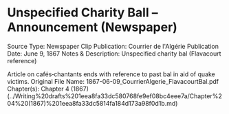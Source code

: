 # Unspecified Charity Ball – Announcement (Newspaper)

Source Type: Newspaper Clip
Publication: Courrier de l'Algérie
Publication Date: June 9, 1867
Notes & Description: Unspecified charity bal (Flavacourt reference)

Article on cafés‑chantants ends with reference to past bal in aid of quake victims.
Original File Name: 1867-06-09_CourrierAlgerie_FlavacourtBal.pdf
Chapter(s): Chapter 4 (1867) (../Writing%20drafts%201eea8fa33dc580768fe9ef08bc4eee7a/Chapter%204%20(1867)%201eea8fa33dc5814fa184d173a98f0d1b.md)